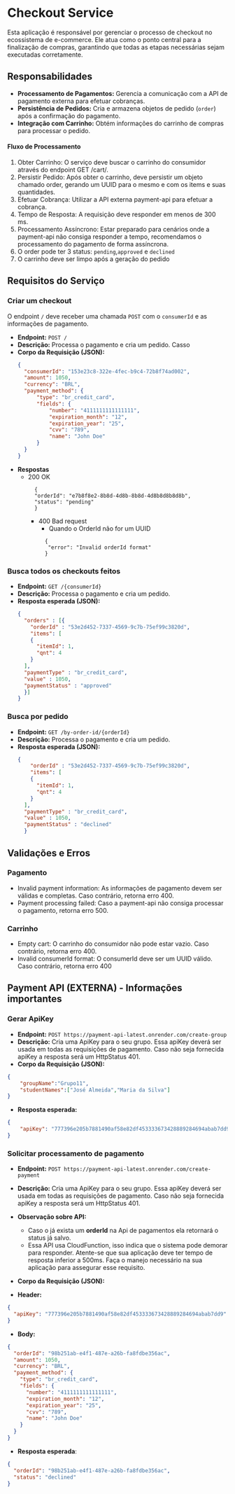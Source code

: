 # Checkout Service

Esta aplicação é responsável por gerenciar o processo de checkout no ecossistema de e-commerce. Ele atua como o ponto central para a finalização de compras, garantindo que todas as etapas necessárias sejam executadas corretamente.

## Responsabilidades

- **Processamento de Pagamentos:** Gerencia a comunicação com a API de pagamento externa para efetuar cobranças.
- **Persistência de Pedidos:** Cria e armazena objetos de pedido (`order`) após a confirmação do pagamento.
- **Integração com Carrinho:** Obtém informações do carrinho de compras para processar o pedido.


#### Fluxo de Processamento
1. Obter Carrinho: O serviço deve buscar o carrinho do consumidor através do endpoint GET /cart/.
2. Persistir Pedido: Após obter o carrinho, deve persistir um objeto chamado order, gerando um UUID para o mesmo e com os items e suas quantidades.
3. Efetuar Cobrança: Utilizar a API externa payment-api para efetuar a cobrança.
4. Tempo de Resposta: A requisição deve responder em menos de 300 ms.
5. Processamento Assíncrono: Estar preparado para cenários onde a payment-api não consiga responder a tempo, recomendamos o processamento do pagamento de forma assíncrona.
6. O order pode ter 3 status: `pending`,`approved` e `declined`
7. O carrinho deve ser limpo após a geração do pedido


## Requisitos do Serviço

### Criar um checkout

O endpoint `/` deve receber uma chamada `POST` com o `consumerId` e as informações de pagamento.

- **Endpoint:** `POST /`
- **Descrição:** Processa o pagamento e cria um pedido. Casso 
- **Corpo da Requisição (JSON):**
  ```json
  {
    "consumerId": "153e23c8-322e-4fec-b9c4-72b8f74ad002",
    "amount": 1050,
    "currency": "BRL",
    "payment_method": {
        "type": "br_credit_card",
        "fields": {
            "number": "4111111111111111",
            "expiration_month": "12",
            "expiration_year": "25",
            "cvv": "789",
            "name": "John Doe"
        }
    }
  }
  ```
- **Respostas**
  - 200 OK
      ```
        {
        "orderId": "e7b8f8e2-8b8d-4d8b-8b8d-4d8b8d8b8d8b",
        "status": "pending"
        }
      ```
    - 400 Bad request
        - Quando o OrderId não for um UUID
      ```
        {
         "error": "Invalid orderId format"
        }
        ```


### Busca todos os checkouts feitos
- **Endpoint:** `GET /{consumerId}`
- **Descrição:** Processa o pagamento e cria um pedido.
- **Resposta esperada (JSON):**
  ```json
  {
    "orders" : [{
      "orderId" : "53e2d452-7337-4569-9c7b-75ef99c3820d",
      "items": [
      {
        "itemId": 1,
        "qnt": 4
      }
    ],
    "paymentType" : "br_credit_card",
    "value" : 1050,
    "paymentStatus" : "approved"
    }]
  }
  ```

### Busca por pedido
- **Endpoint:** `GET /by-order-id/{orderId}`
- **Descrição:** Processa o pagamento e cria um pedido.
- **Resposta esperada (JSON):**
  ```json
  {
      "orderId" : "53e2d452-7337-4569-9c7b-75ef99c3820d",
      "items": [
      {
        "itemId": 1,
        "qnt": 4
      }
    ],
    "paymentType" : "br_credit_card",
    "value" : 1050,
    "paymentStatus" : "declined"
    }
  ```

## Validações e Erros
### Pagamento
- Invalid payment information: As informações de pagamento devem ser válidas e completas. Caso contrário, retorna erro 400.
- Payment processing failed: Caso a payment-api não consiga processar o pagamento, retorna erro 500.
### Carrinho
- Empty cart: O carrinho do consumidor não pode estar vazio. Caso contrário, retorna erro 400.
- Invalid consumerId format: O consumerId deve ser um UUID válido. Caso contrário, retorna erro 400

## Payment API (EXTERNA) - Informações importantes

### Gerar ApiKey

- **Endpoint:** `POST https://payment-api-latest.onrender.com/create-group`
- **Descrição:** Cria uma ApiKey para o seu grupo. Essa apiKey deverá ser usada em todas as requisições de pagamento. Caso não seja fornecida apiKey a resposta será um HttpStatus 401.
- **Corpo da Requisição (JSON):**
````json
{
	"groupName":"Grupo11",
	"studentNames":["José Almeida","Maria da Silva"] 
}
````

- **Resposta esperada:**

```json
{
	"apiKey": "777396e205b7881490af58e82df453333673428889284694abab7dd9"
}
```

### Solicitar processamento de pagamento

- **Endpoint:** `POST https://payment-api-latest.onrender.com/create-payment`
- **Descrição:** Cria uma ApiKey para o seu grupo. Essa apiKey deverá ser usada em todas as requisições de pagamento. Caso não seja fornecida apiKey a resposta será um HttpStatus 401.


- **Observação sobre API:** 
  - Caso o já exista um **orderId** na Api de pagamentos ela retornará o status já salvo.
  - Essa API usa CloudFunction, isso indica que o sistema pode demorar para responder. Atente-se que sua aplicação deve ter tempo de resposta inferior a 500ms. Faça o manejo necessário na sua aplicação para assegurar esse requisito. 


- **Corpo da Requisição (JSON):**

- **Header:**
```json
{
  "apiKey": "777396e205b7881490af58e82df453333673428889284694abab7dd9"
}
```

- **Body:**
````json
{
  "orderId": "98b251ab-e4f1-487e-a26b-fa8fdbe356ac",
  "amount": 1050,
  "currency": "BRL",
  "payment_method": {
    "type": "br_credit_card",
    "fields": {
      "number": "4111111111111111",
      "expiration_month": "12",
      "expiration_year": "25",
      "cvv": "789",
      "name": "John Doe"
    }
  }
}
````

- **Resposta esperada**:

```json
{
  "orderId": "98b251ab-e4f1-487e-a26b-fa8fdbe356ac",
  "status": "declined"
}
```

